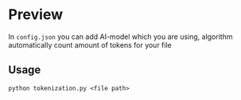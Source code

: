 # Preview
In `config.json` you can add AI-model which you are using, algorithm automatically count amount of tokens for your file

## Usage
`python tokenization.py <file path>`
